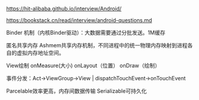 https://hit-alibaba.github.io/interview/Android/

https://bookstack.cn/read/interview/android-questions.md

Binder 机制（内核Binder驱动）：大数据需要通过分批发送。1M缓存

匿名共享内存 Ashmem共享内存机制，不同进程中的统一物理内存映射到进程各自的虚拟内存地址空间。

View绘制 onMeasure(大小) onLayout（位置） onDraw（绘制）

事件分发：Act->ViewGroup->View   |         dispatchTouchEvent->onTouchEvent

Parcelable效率更高，内存间数据传输 Serializable可持久化



